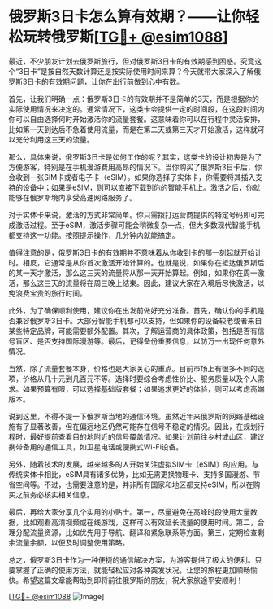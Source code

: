 # 俄罗斯3日卡怎么算有效期？——让你轻松玩转俄罗斯[[TG💪+ @esim1088](https://t.me/s/esim1088)]

最近，不少朋友计划去俄罗斯旅行，但对俄罗斯3日卡的有效期感到困惑。究竟这个“3日卡”是按自然天数计算还是按实际使用时间来算？今天就带大家深入了解俄罗斯3日卡的有效期问题，让你在出行前做到心中有数。

首先，让我们明确一点：俄罗斯3日卡的有效期并不是简单的3天，而是根据你的实际使用情况来决定的。通常情况下，这类卡会提供一定的时间段，在这段时间内你可以自由选择何时开始激活你的流量套餐。这意味着你可以在行程中灵活安排，比如第一天到达后不急着使用流量，而是在第二天或第三天才开始激活，这样就可以充分利用这三天的流量。

那么，具体来说，俄罗斯3日卡是如何工作的呢？其实，这类卡的设计初衷是为了方便游客，特别是在手机漫游费用高昂的情况下。当你购买了俄罗斯3日卡后，你会收到一张SIM卡或者电子卡（eSIM）。如果你选择了实体卡，你需要将其插入支持的设备中；如果是eSIM，则可以直接下载到你的智能手机上。激活之后，你就能够在俄罗斯境内享受高速网络服务了。

对于实体卡来说，激活的方式非常简单。你只需拨打运营商提供的特定号码即可完成激活过程。至于eSIM，激活步骤可能会稍微复杂一点，但大多数现代智能手机都支持这一功能。按照提示操作，几分钟内就能搞定。

值得注意的是，俄罗斯3日卡的有效期并不意味着从你收到卡的那一刻起就开始计时。相反，它通常是从你首次激活开始计算的。也就是说，如果你在抵达俄罗斯后的某一天才激活，那么这三天的流量将从那一天开始算起。例如，如果你在周一激活，那么这三天的流量将在周三晚上结束。因此，建议大家在入境后尽快激活，以免浪费宝贵的旅行时间。

此外，为了确保顺利使用，建议你在出发前做好充分准备。首先，确认你的手机是否兼容俄罗斯3日卡。大部分智能手机都可以支持，但如果你的设备较老或者来自某些特定品牌，可能需要额外配置。其次，了解运营商的具体政策，包括是否有信号盲区、是否支持国际漫游等。最后，记得备份重要信息，以防万一出现任何意外情况。

当然，除了流量套餐本身，价格也是大家关心的重点。目前市场上有很多不同的选项，价格从几十元到几百元不等。选择时要综合考虑性价比、服务质量以及个人需求。如果预算有限，可以选择基础版套餐；如果追求更好的体验，则可以考虑高端版本。

说到这里，不得不提一下俄罗斯当地的通信环境。虽然近年来俄罗斯的网络基础设施有了显著改善，但在偏远地区仍然可能存在信号不稳定的情况。因此，在规划行程时，最好提前查看目的地附近的信号覆盖情况。如果计划前往乡村或山区，建议携带备用的通信工具，如卫星电话或便携式Wi-Fi设备。

另外，随着技术的发展，越来越多的人开始关注虚拟SIM卡（eSIM）的应用。与传统实体卡相比，eSIM具有诸多优势，比如无需更换物理卡、支持多国漫游、节省空间等。不过，也需要注意的是，并非所有国家和地区都支持eSIM，所以在购买之前务必核实相关信息。

最后，再给大家分享几个实用的小贴士。第一，尽量避免在高峰时段使用大量数据，比如观看高清视频或在线游戏，这样可以有效延长流量的使用时间。第二，合理分配流量资源，比如优先用于导航、翻译和紧急联系等方面。第三，定期检查剩余流量余额，以便及时调整使用策略。

总之，俄罗斯3日卡作为一种便捷的通信解决方案，为游客提供了极大的便利。只要掌握了正确的使用方法，就能轻松应对各种突发状况，让您的旅程更加顺畅愉快。希望这篇文章能帮助到即将前往俄罗斯的朋友，祝大家旅途平安顺利！

[[TG💪+ @esim1088](https://t.me/s/esim1088) ![Image](https://i.postimg.cc/4NQfJmqS/Snipaste-2025-05-13-00-14-12.png)]